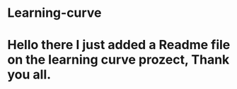 # Learning-curve

# Hello there I just added a Readme file on the learning curve prozect, Thank you all.
